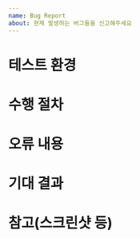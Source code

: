 ```yaml
---
name: Bug Report
about: 현재 발생하는 버그들을 신고해주세요
---
```


# 테스트 환경

# 수행 절차

# 오류 내용

# 기대 결과

# 참고(스크린샷 등)
